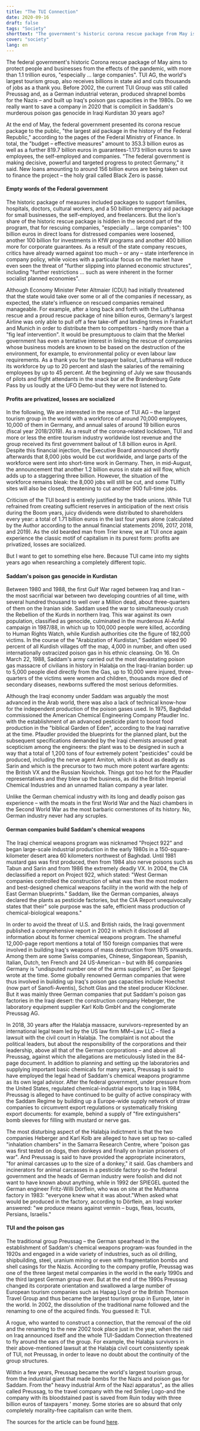 ```yaml
---
title: "The TUI Connection"
date: 2020-09-16
draft: false
tags: "Society"
shorttext: "The government's historic corona rescue package from May is intended to protect people and companies, especially large companies, from the effects of the pandemic with over 1.1 trillion euros."
cover: "society"
lang: en
---
```


The federal government's historic Corona rescue package of May aims to protect people and businesses from the effects of the pandemic, with more than 1.1 trillion euros, "especially ... large companies". TUI AG, the world's largest tourism group, also receives billions in state aid and cuts thousands of jobs as a thank you. Before 2002, the current TUI Group was still called Preussag and, as a German industrial veteran, produced shrapnel bombs for the Nazis – and built up Iraq's poison gas capacities in the 1980s. Do we really want to save a company in 2020 that is complicit in Saddam's murderous poison gas genocide in Iraqi Kurdistan 30 years ago?

At the end of May, the federal government presented its corona rescue package to the public, "the largest aid package in the history of the Federal Republic," according to the pages of the Federal Ministry of Finance. In total, the "budget – effective measures" amount to 353.3 billion euros as well as a further 819.7 billion euros in guarantees-1.173 trillion euros to save employees, the self-employed and companies. "The federal government is making decisive, powerful and targeted progress to protect Germany," it said. New loans amounting to around 156 billion euros are being taken out to finance the project – the holy grail called Black Zero is passé.

#### Empty words of the Federal government

The historic package of measures included packages to support families, hospitals, doctors, cultural workers, and a 50 billion emergency aid package for small businesses, the self-employed, and freelancers. But the lion's share of the historic rescue package is hidden in the second part of the program, that for rescuing companies, "especially ... large companies": 100 billion euros in direct loans for distressed companies were loosened, another 100 billion for investments in KfW programs and another 400 billion more for corporate guarantees. As a result of the state company rescues, critics have already warned against too much – or any – state interference in company policy, while voices with a particular focus on the market have even seen the threat of "further slipping into planned economic structures", including "further restrictions ... such as were inherent in the former socialist planned economies".

Although Economy Minister Peter Altmaier (CDU) had initially threatened that the state would take over some or all of the companies if necessary, as expected, the state's influence on rescued companies remained manageable. For example, after a long back and forth with the Lufthansa rescue and a proud rescue package of nine billion euros, Germany's largest Airline was only able to pull off a few take-off and landing times in Frankfurt and Munich in order to distribute them to competitors - hardly more than a "fig leaf intervention". It would be presumptuous to claim that the Merkel government has even a tentative interest in linking the rescue of companies whose business models are known to be based on the destruction of the environment, for example, to environmental policy or even labour law requirements. As a thank you for the taxpayer bailout, Lufthansa will reduce its workforce by up to 20 percent and slash the salaries of the remaining employees by up to 45 percent. At the beginning of July we saw thousands of pilots and flight attendants in the snack bar at the Brandenburg Gate Pass by us loudly at the UFO Demo-but they were not listened to.

#### Profits are privatized, losses are socialized

In the following, We are interested in the rescue of TUI AG – the largest tourism group in the world with a workforce of around 70,000 employees, 10,000 of them in Germany, and annual sales of around 19 billion euros (fiscal year 2018/2019). As a result of the corona-related lockdown, TUI and more or less the entire tourism industry worldwide lost revenue and the group received its first government bailout of 1.8 billion euros in April. Despite this financial injection, the Executive Board announced shortly afterwards that 8,000 jobs would be cut worldwide, and large parts of the workforce were sent into short-time work in Germany. Then, in mid-August, the announcement that another 1.2 billion euros in state aid will flow, which adds up to a staggering three billion. However, the situation of the workforce remains bleak: the 8,000 jobs will still be cut, and some TUIfly sites will also be closed, threatening to cut another 900 full-time jobs.

Criticism of the TUI board is entirely justified by the trade unions. While TUI refrained from creating sufficient reserves in anticipation of the next crisis during the Boom years, juicy dividends were distributed to shareholders every year: a total of 1.71 billion euros in the last four years alone (calculated by the Author according to the annual financial statements 2016, 2017, 2018, and 2019). As the old bearded man from Trier knew, we at TUI once again experience the classic motif of capitalism in its purest form: profits are privatized, losses are socialized.

But I want to get to something else here. Because TUI came into my sights years ago when researching a completely different topic.

#### Saddam's poison gas genocide in Kurdistan

Between 1980 and 1988, the first Gulf War raged between Iraq and Iran – the most sacrificial war between two developing countries of all time, with several hundred thousand to well over a Million dead, about three-quarters of them on the Iranian side. Saddam used the war to simultaneously crush the Rebellion of the Kurds in northern Iraq. This war against its own population, classified as genocide, culminated in the murderous Al-Anfal campaign in 1987/88, in which up to 100,000 people were killed, according to Human Rights Watch, while Kurdish authorities cite the figure of 182,000 victims. In the course of the "Arabization of Kurdistan," Saddam wiped 90 percent of all Kurdish villages off the map, 4,000 in number, and often used internationally ostracized poison gas in his ethnic cleansing. On 16. On March 22, 1988, Saddam's army carried out the most devastating poison gas massacre of civilians in history in Halabja on the Iraqi-Iranian border: up to 5,000 people died directly from the Gas, up to 10,000 were injured, three-quarters of the victims were women and children, thousands more died of secondary diseases, newborns suffered the most serious deformities.

Although the Iraqi economy under Saddam was arguably the most advanced in the Arab world, there was also a lack of technical know-how for the independent production of the poison gases used. In 1975, Baghdad commissioned the American Chemical Engineering Company Pfaudler Inc. with the establishment of an advanced pesticide plant to boost food production in the "biblical Garden of Eden", according to the Iraqi narrative at the time. Pfaudler provided the blueprints for the planned plant, but the subsequent specifications demanded by the Iraqi chemists aroused great scepticism among the engineers: the plant was to be designed in such a way that a total of 1,200 tons of four extremely potent "pesticides" could be produced, including the nerve agent Amiton, which is about as deadly as Sarin and which is the precursor to two much more potent warfare agents: the British VX and the Russian Novichok. Things got too hot for the Pfaudler representatives and they blew up the business, as did the British Imperial Chemical Industries and an unnamed Italian company a year later.

Unlike the German chemical industry with its long and deadly poison gas experience – with the moats in the first World War and the Nazi chambers in the Second World War as the most barbaric cornerstones of its history. No, German industry never had any scruples.

#### German companies build Saddam's chemical weapons

The Iraqi chemical weapons program was nicknamed "Project 922" and began large-scale industrial production in the early 1980s in a 150-square-kilometer desert area 60 kilometers northwest of Baghdad. Until 1981 mustard gas was first produced, then from 1984 also nerve poisons such as Tabun and Sarin and from 1986 the extremely deadly VX. In 2004, the CIA declassified a report on Project 922, which stated: "West German companies controlled the construction of what was then the most modern and best-designed chemical weapons facility in the world with the help of East German blueprints." Saddam, like the German companies, always declared the plants as pesticide factories, but the CIA Report unequivocally states that their" sole purpose was the safe, efficient mass production of chemical-biological weapons."

In order to avoid the threat of U.S. and British raids, the Iraqi government published a comprehensive report in 2002 in which it disclosed all information about its former chemical weapons program. The shameful 12,000-page report mentions a total of 150 foreign companies that were involved in building Iraq's weapons of mass destruction from 1975 onwards. Among them are some Swiss companies, Chinese, Singaporean, Spanish, Italian, Dutch, ten French and 24 US-American – but with 86 companies Germany is "undisputed number one of the arms suppliers", as Der Spiegel wrote at the time. Some globally renowned German companies that were thus involved in building up Iraq's poison gas capacities include Hoechst (now part of Sanofi-Aventis), Schott Glas and the steel producer Klöckner. But it was mainly three German companies that put Saddam's poison gas factories in the Iraqi desert: the construction company Heberger, the laboratory equipment supplier Karl Kolb GmbH and the conglomerate Preussag AG.

In 2018, 30 years after the Halabja massacre, survivors-represented by an international legal team led by the US law firm MM~Law LLC – filed a lawsuit with the civil court in Halabja. The complaint is not about the political leaders, but about the responsibility of the corporations and their leadership, above all that of the German corporations – and above all Preussag, against which the allegations are meticulously listed in the 84-page document. In addition to planning and setting up the laboratories and supplying important basic chemicals for many years, Preussag is said to have employed the legal head of Saddam's chemical weapons programme as its own legal advisor. After the federal government, under pressure from the United States, regulated chemical-industrial exports to Iraq in 1984, Preussag is alleged to have continued to be guilty of active conspiracy with the Saddam Regime by building up a Europe-wide supply network of straw companies to circumvent export regulations or systematically frisking export documents: for example, behind a supply of "fire extinguishers" bomb sleeves for filling with mustard or nerve gas.

The most disturbing aspect of the Halabja indictment is that the two companies Heberger and Karl Kolb are alleged to have set up two so-called "inhalation chambers" in the Samarra Research Centre, where "poison gas was first tested on dogs, then donkeys and finally on Iranian prisoners of war". And Preussag is said to have provided the appropriate incinerators, "for animal carcasses up to the size of a donkey," it said. Gas chambers and incinerators for animal carcasses in a pesticide factory so-the federal government and the heads of German industry were foolish and did not want to have known about anything, while in 1992 der SPIEGEL quoted the German engineer Fritz-Willi Dörflein, who was on site at the Muthanna factory in 1983: "everyone knew what it was about."When asked what would be produced in the factory, according to Dörflein, an Iraqi worker answered: "we produce means against vermin – bugs, fleas, locusts, Persians, Israelis."

#### TUI and the poison gas

The traditional group Preussag – the German spearhead in the establishment of Saddam's chemical weapons program-was founded in the 1920s and engaged in a wide variety of industries, such as oil drilling, shipbuilding, steel, uranium mining or even with fragmentation bombs and shell casings for the Nazis. According to the company profile, Preussag was one of the three largest metal companies in the world in the early 1990s and the third largest German group ever. But at the end of the 1990s Preussag changed its corporate orientation and swallowed a large number of European tourism companies such as Hapag Lloyd or the British Thomson Travel Group and thus became the largest tourism group in Europe, later in the world. In 2002, the dissolution of the traditional name followed and the renaming to one of the acquired finds. You guessed it: TUI.

A rogue, who wanted to construct a connection, that the removal of the old and the renaming to the new 2002 took place just in the year, when the raid on Iraq announced itself and the whole TUI-Saddam Connection threatened to fly around the ears of the group. For example, the Halabja survivors in their above-mentioned lawsuit at the Halabja civil court consistently speak of TUI, not Preussag, in order to leave no doubt about the continuity of the group structures.

Within a few years, Preussag became the world's largest tourism group, from the industrial giant that made bombs for the Nazis and poison gas for Saddam. From the" heavy industrial Arm of the Nazi apparatus", as the allies called Preussag, to the travel company with the red Smiley Logo-and the company with its bloodstained past is saved from Ruin today with three billion euros of taxpayers ' money. Some stories are so absurd that only completely morality-free capitalism can write them.

The sources for the article can be found [here](/static/downloads/the-tui-connection.txt "Sources to the article").
